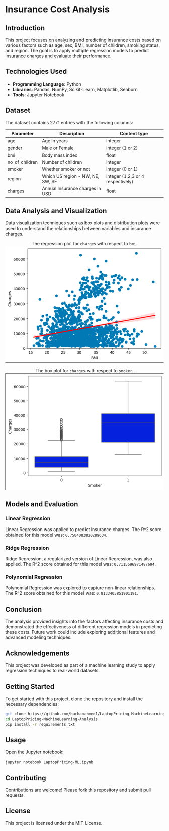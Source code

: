 # Insurance Cost Analysis

## Introduction

This project focuses on analyzing and predicting insurance costs based on various factors such as age, sex, BMI, number of children, smoking status, and region. The goal is to apply multiple regression models to predict insurance charges and evaluate their performance.

## Technologies Used
- **Programming Language**: Python
- **Libraries**: Pandas, NumPy, Scikit-Learn, Matplotlib, Seaborn
- **Tools**: Jupyter Notebook

## Dataset

The dataset contains 2771 entries with the following columns:

| Parameter |Description| Content type |
|---|----|---|
|age| Age in years| integer |
|gender| Male or Female|integer (1 or 2)|
| bmi | Body mass index | float |
|no_of_children| Number of children | integer|
|smoker| Whether smoker or not | integer (0 or 1)|
|region| Which US region - NW, NE, SW, SE | integer (1,2,3 or 4 respectively)| 
|charges| Annual Insurance charges in USD | float|

## Data Analysis and Visualization

Data visualization techniques such as box plots and distribution plots were used to understand the relationships between variables and insurance charges.

<div align="center">
  
  The regression plot for `charges` with respect to `bmi`.
  <img src="sc/reg_plot.png" alt="Regression Plot" width="700"/>
  
 The box plot for `charges` with respect to `smoker`.
  <img src="sc/box_plot.png" alt="Box Plot" width="700"/>
</div>


## Models and Evaluation

### Linear Regression

Linear Regression was applied to predict insurance charges. The R^2 score obtained for this model was: `0.7504083820289634`.

### Ridge Regression

Ridge Regression, a regularized version of Linear Regression, was also applied. The R^2 score obtained for this model was: `0.7115696971487694`.

### Polynomial Regression

Polynomial Regression was explored to capture non-linear relationships. The R^2 score obtained for this model was: `0.8133405851901191`.

## Conclusion

The analysis provided insights into the factors affecting insurance costs and demonstrated the effectiveness of different regression models in predicting these costs. Future work could include exploring additional features and advanced modeling techniques.

## Acknowledgements

This project was developed as part of a machine learning study to apply regression techniques to real-world datasets.

## Getting Started
To get started with this project, clone the repository and install the necessary dependencies:
```bash
git clone https://github.com/burhanahmed1/LaptopPricing-MachineLearning-Analysis.git
cd LaptopPricing-MachineLearning-Analysis
pip install -r requirements.txt
```

## Usage
Open the Jupyter notebook:
```bash
jupyter notebook LaptopPricing-ML.ipynb
```

## Contributing
Contributions are welcome! Please fork this repository and submit pull requests.

## License
This project is licensed under the MIT License.
